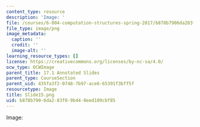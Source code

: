 ```yaml
---
content_type: resource
description: 'Image: '
file: /courses/6-004-computation-structures-spring-2017/b878b7906da283f09b440eed109cbf85_Slide15.png
file_type: image/png
image_metadata:
  caption: ''
  credit: ''
  image-alt: ''
learning_resource_types: []
license: https://creativecommons.org/licenses/by-nc-sa/4.0/
ocw_type: OCWImage
parent_title: 17.1 Annotated Slides
parent_type: CourseSection
parent_uid: 435fa3f2-0748-7b97-ace6-65391f3bff5f
resourcetype: Image
title: Slide15.png
uid: b878b790-6da2-83f0-9b44-0eed109cbf85
---
```

Image: 